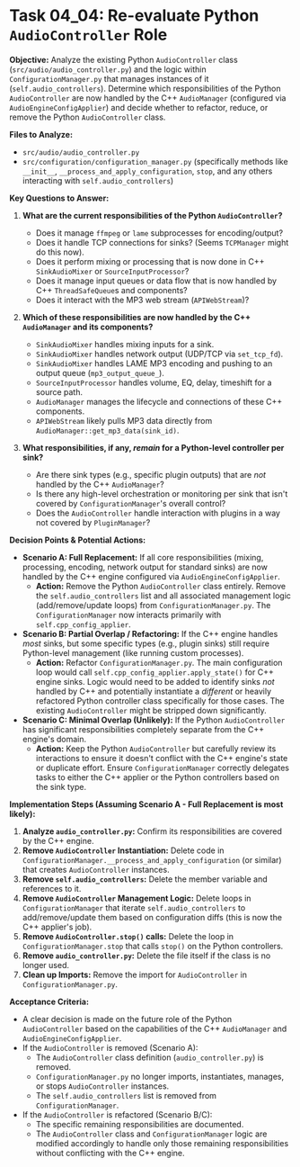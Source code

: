# Task 04_04: Re-evaluate Python `AudioController` Role

**Objective:** Analyze the existing Python `AudioController` class (`src/audio/audio_controller.py`) and the logic within `ConfigurationManager.py` that manages instances of it (`self.audio_controllers`). Determine which responsibilities of the Python `AudioController` are now handled by the C++ `AudioManager` (configured via `AudioEngineConfigApplier`) and decide whether to refactor, reduce, or remove the Python `AudioController` class.

**Files to Analyze:**

*   `src/audio/audio_controller.py`
*   `src/configuration/configuration_manager.py` (specifically methods like `__init__`, `__process_and_apply_configuration`, `stop`, and any others interacting with `self.audio_controllers`)

**Key Questions to Answer:**

1.  **What are the current responsibilities of the Python `AudioController`?**
    *   Does it manage `ffmpeg` or `lame` subprocesses for encoding/output?
    *   Does it handle TCP connections for sinks? (Seems `TCPManager` might do this now).
    *   Does it perform mixing or processing that is now done in C++ `SinkAudioMixer` or `SourceInputProcessor`?
    *   Does it manage input queues or data flow that is now handled by C++ `ThreadSafeQueue`s and components?
    *   Does it interact with the MP3 web stream (`APIWebStream`)?

2.  **Which of these responsibilities are now handled by the C++ `AudioManager` and its components?**
    *   `SinkAudioMixer` handles mixing inputs for a sink.
    *   `SinkAudioMixer` handles network output (UDP/TCP via `set_tcp_fd`).
    *   `SinkAudioMixer` handles LAME MP3 encoding and pushing to an output queue (`mp3_output_queue_`).
    *   `SourceInputProcessor` handles volume, EQ, delay, timeshift for a source path.
    *   `AudioManager` manages the lifecycle and connections of these C++ components.
    *   `APIWebStream` likely pulls MP3 data directly from `AudioManager::get_mp3_data(sink_id)`.

3.  **What responsibilities, if any, *remain* for a Python-level controller per sink?**
    *   Are there sink types (e.g., specific plugin outputs) that are *not* handled by the C++ `AudioManager`?
    *   Is there any high-level orchestration or monitoring per sink that isn't covered by `ConfigurationManager`'s overall control?
    *   Does the `AudioController` handle interaction with plugins in a way not covered by `PluginManager`?

**Decision Points & Potential Actions:**

*   **Scenario A: Full Replacement:** If all core responsibilities (mixing, processing, encoding, network output for standard sinks) are now handled by the C++ engine configured via `AudioEngineConfigApplier`.
    *   **Action:** Remove the Python `AudioController` class entirely. Remove the `self.audio_controllers` list and all associated management logic (add/remove/update loops) from `ConfigurationManager.py`. The `ConfigurationManager` now interacts primarily with `self.cpp_config_applier`.
*   **Scenario B: Partial Overlap / Refactoring:** If the C++ engine handles *most* sinks, but some specific types (e.g., plugin sinks) still require Python-level management (like running custom processes).
    *   **Action:** Refactor `ConfigurationManager.py`. The main configuration loop would call `self.cpp_config_applier.apply_state()` for C++ engine sinks. Logic would need to be added to identify sinks *not* handled by C++ and potentially instantiate a *different* or heavily refactored Python controller class specifically for those cases. The existing `AudioController` might be stripped down significantly.
*   **Scenario C: Minimal Overlap (Unlikely):** If the Python `AudioController` has significant responsibilities completely separate from the C++ engine's domain.
    *   **Action:** Keep the Python `AudioController` but carefully review its interactions to ensure it doesn't conflict with the C++ engine's state or duplicate effort. Ensure `ConfigurationManager` correctly delegates tasks to either the C++ applier or the Python controllers based on the sink type.

**Implementation Steps (Assuming Scenario A - Full Replacement is most likely):**

1.  **Analyze `audio_controller.py`:** Confirm its responsibilities are covered by the C++ engine.
2.  **Remove `AudioController` Instantiation:** Delete code in `ConfigurationManager.__process_and_apply_configuration` (or similar) that creates `AudioController` instances.
3.  **Remove `self.audio_controllers`:** Delete the member variable and references to it.
4.  **Remove `AudioController` Management Logic:** Delete loops in `ConfigurationManager` that iterate `self.audio_controllers` to add/remove/update them based on configuration diffs (this is now the C++ applier's job).
5.  **Remove `AudioController.stop()` calls:** Delete the loop in `ConfigurationManager.stop` that calls `stop()` on the Python controllers.
6.  **Remove `audio_controller.py`:** Delete the file itself if the class is no longer used.
7.  **Clean up Imports:** Remove the import for `AudioController` in `ConfigurationManager.py`.

**Acceptance Criteria:**

*   A clear decision is made on the future role of the Python `AudioController` based on the capabilities of the C++ `AudioManager` and `AudioEngineConfigApplier`.
*   If the `AudioController` is removed (Scenario A):
    *   The `AudioController` class definition (`audio_controller.py`) is removed.
    *   `ConfigurationManager.py` no longer imports, instantiates, manages, or stops `AudioController` instances.
    *   The `self.audio_controllers` list is removed from `ConfigurationManager`.
*   If the `AudioController` is refactored (Scenario B/C):
    *   The specific remaining responsibilities are documented.
    *   The `AudioController` class and `ConfigurationManager` logic are modified accordingly to handle only those remaining responsibilities without conflicting with the C++ engine.
